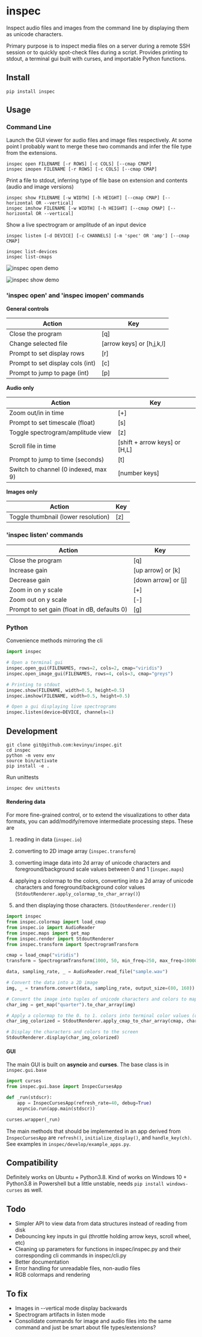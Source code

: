 # inspec

Inspect audio files and images from the command line by displaying them as unicode characters.

Primary purpose is to inspect media files on a server during a remote SSH session or to quickly spot-check files during a script. Provides printing to stdout, a terminal gui built with curses, and importable Python functions.

## Install

```
pip install inspec
```

## Usage

### Command Line

Launch the GUI viewer for audio files and image files respectively. At some point I probably want to merge these two commands and infer the file type from the extensions.
```shell
inspec open FILENAME [-r ROWS] [-c COLS] [--cmap CMAP]
inspec imopen FILENAME [-r ROWS] [-c COLS] [--cmap CMAP]
```

Print a file to stdout, inferring type of file base on extension and contents (audio and image versions)
```shell
inspec show FILENAME [-w WIDTH] [-h HEIGHT] [--cmap CMAP] [--horizontal OR --vertical]
inspec imshow FILENAME [-w WIDTH] [-h HEIGHT] [--cmap CMAP] [--horizontal OR --vertical]
```

Show a live spectrogram or amplitude of an input device
```shell
inspec listen [-d DEVICE] [-c CHANNELS] [-m 'spec' OR 'amp'] [--cmap CMAP]
```

```shell
inspec list-devices
inspec list-cmaps
```

![inspec open demo](demo/inspec_open_demo.gif)

![inspec show demo](demo/inspec_show_demo.gif)

### 'inspec open' and 'inspec imopen' commands

**General controls**

| Action                             |Key|
|---|---|
|  Close the program                 |[q]|
|  Change selected file              |[arrow keys] or [h,j,k,l] |
|  Prompt to set display rows        |[r]|
|  Prompt to set display cols (int)  |[c]|
|  Prompt to jump to page (int)      |[p]|

**Audio only**

| Action                             |Key|
|---|---|
|  Zoom out/in in time               |[+]| and [-]|
|  Prompt to set timescale (float)   |[s]|
|  Toggle spectrogram/amplitude view |[z]|
|  Scroll file in time                    |[shift + arrow keys] or [H,L]|
|  Prompt to jump to time (seconds)  |[t]|
|  Switch to channel (0 indexed, max 9) |[number keys]|

**Images only**

| Action                             |Key|
|---|---|
|  Toggle thumbnail (lower resolution) |[z]|

### 'inspec listen' commands

| Action                             |Key|
|---|---|
|  Close the program                 |[q]|
|  Increase gain                     |[up arrow] or [k] |
|  Decrease gain                     |[down arrow] or [j]|
|  Zoom in on y scale                |[+]|
|  Zoom out on y scale               |[-]|
|  Prompt to set gain (float in dB, defaults 0) |[g]|


### Python

Convenience methods mirroring the cli

```python
import inspec

# Open a terminal gui
inspec.open_gui(FILENAMES, rows=2, cols=2, cmap="viridis")
inspec.open_image_gui(FILENAMES, rows=4, cols=3, cmap="greys")

# Printing to stdout
inspec.show(FILENAME, width=0.5, height=0.5)
inspec.imshow(FILENAME, width=0.5, height=0.5)

# Open a gui displaying live spectrograms
inspec.listen(device=DEVICE, channels=1)
```

## Development

```
git clone git@github.com:kevinyu/inspec.git
cd inspec
python -m venv env
source bin/activate
pip install -e .
```

Run unittests
```
inspec dev unittests
```

#### Rendering data

For more fine-grained control, or to extend the visualizations to other data formats, you can add/modify/remove intermediate processing steps. These are

1. reading in data (`inspec.io`)

2. converting to 2D image array (`inspec.transform`)

3. converting image data into 2d array of unicode characters and foreground/background scale values between 0 and 1 (`inspec.maps`)

4. applying a colormap to the colors, converting into a 2d array of unicode characters and foreground/background color values (`StdoutRenderer.apply_colormap_to_char_array()`)

3. and then displaying those characters. (`StdoutRenderer.render()`)

```python
import inspec
from inspec.colormap import load_cmap
from inspec.io import AudioReader
from inspec.maps import get_map
from inspec.render import StdoutRenderer
from inspec.transform import SpectrogramTransform

cmap = load_cmap("viridis")
transform = SpectrogramTransform(1000, 50, min_freq=250, max_freq=10000)

data, sampling_rate, _ = AudioReader.read_file("sample.wav")

# Convert the data into a 2D image
img, _ = transform.convert(data, sampling_rate, output_size=(80, 160))

# Convert the image into tuples of unicode characters and colors to map (from 0. to 1.)
char_img = get_map("quarter").to_char_array(img)

# Apply a colormap to the 0. to 1. colors into terminal color values (or curses colors)
char_img_colorized = StdoutRenderer.apply_cmap_to_char_array(cmap, char_img)

# Display the characters and colors to the screen
StdoutRenderer.display(char_img_colorized)
```

#### GUI

The main GUI is built on **asyncio** and **curses**. The base class is in `inspec.gui.base`

```python
import curses
from inspec.gui.base import InspecCursesApp

def _run(stdscr):
    app = InspecCursesApp(refresh_rate=40, debug=True)
    asyncio.run(app.main(stdscr))

curses.wrapper(_run)
```

The main methods that should be implemented in an app derived from `InspecCursesApp` are `refresh()`, `initialize_display()`, and `handle_key(ch)`. See examples in `inspec/develop/example_apps.py`.

## Compatibility

Definitely works on Ubuntu + Python3.8. Kind of works on Windows 10 + Python3.8 in Powershell but a little unstable, needs `pip install windows-curses` as well.

## Todo

* Simpler API to view data from data structures instead of reading from disk
* Debouncing key inputs in gui (throttle holding arrow keys, scroll wheel, etc)
* Cleaning up parameters for functions in inspec/inspec.py and their corresponding cli commands in inspec/cli.py
* Better documentation
* Error handling for unreadable files, non-audio files
* RGB colormaps and rendering

## To fix
* Images in --vertical mode display backwards
* Spectrogram artifacts in listen mode
* Consolidate commands for image and audio files into the same command and just be smart about file types/extensions?
